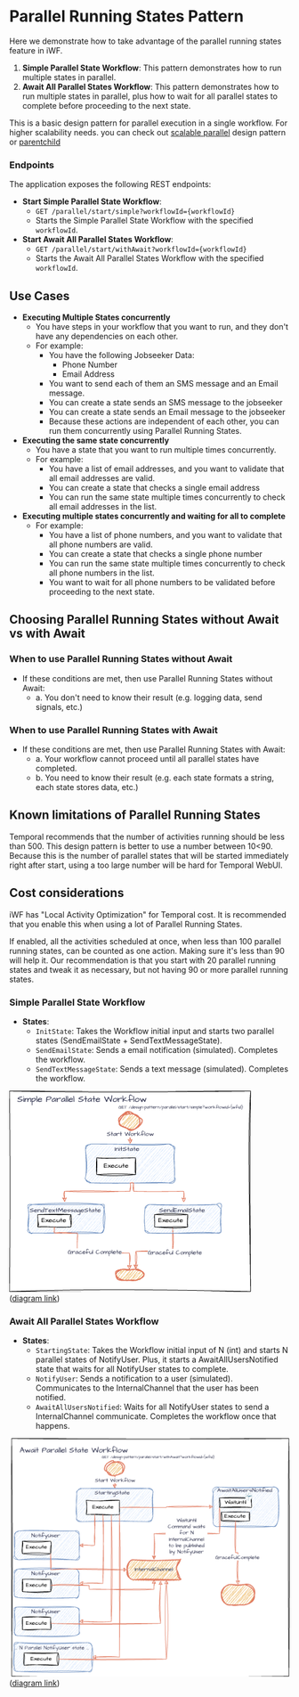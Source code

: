 # Parallel Running States Pattern

Here we demonstrate how to take advantage of the parallel running states feature in iWF.

1. **Simple Parallel State Workflow**: This pattern demonstrates how to run multiple states in parallel.
2. **Await All Parallel States Workflow**: This pattern demonstrates how to run multiple states in parallel, plus how to wait for all parallel states to complete before proceeding to the next state.

This is a basic design pattern for parallel execution in a single workflow. For higher scalability needs. you can check out [scalable parallel](../scalableparallel) design pattern or [parentchild](../parentchild)

### Endpoints

The application exposes the following REST endpoints:

- **Start Simple Parallel State Workflow**:
    - `GET /parallel/start/simple?workflowId={workflowId}`
    - Starts the Simple Parallel State Workflow with the specified `workflowId`.
- **Start Await All Parallel States Workflow**:
    - `GET /parallel/start/withAwait?workflowId={workflowId}`
    - Starts the Await All Parallel States Workflow with the specified `workflowId`.


## Use Cases
* **Executing Multiple States concurrently**
    * You have steps in your workflow that you want to run, and they don't have any dependencies on each other.
    * For example: 
      * You have the following Jobseeker Data:
        * Phone Number 
        * Email Address
      * You want to send each of them an SMS message and an Email message.
      * You can create a state sends an SMS message to the jobseeker
      * You can create a state sends an Email message to the jobseeker
      * Because these actions are independent of each other, you can run them concurrently using Parallel Running States.
* **Executing the same state concurrently**
  * You have a state that you want to run multiple times concurrently.
  * For example:
    * You have a list of email addresses, and you want to validate that all email addresses are valid. 
    * You can create a state that checks a single email address
    * You can run the same state multiple times concurrently to check all email addresses in the list.
* **Executing multiple states concurrently and waiting for all to complete**
  * For example:
    * You have a list of phone numbers, and you want to validate that all phone numbers are valid. 
    * You can create a state that checks a single phone number
    * You can run the same state multiple times concurrently to check all phone numbers in the list.
    * You want to wait for all phone numbers to be validated before proceeding to the next state.


## Choosing Parallel Running States without Await vs with Await
### **When to use Parallel Running States without Await**
- If these conditions are met, then use Parallel Running States without Await:
  - a. You don't need to know their result (e.g. logging data, send signals, etc.)

### **When to use Parallel Running States with Await**
- If these conditions are met, then use Parallel Running States with Await:
  - a. Your workflow cannot proceed until all parallel states have completed.
  - b. You need to know their result (e.g. each state formats a string, each state stores data, etc.)

## Known limitations of Parallel Running States
Temporal recommends that the number of activities running should be less than 500.
This design pattern is better to use a number between 10<90. Because this is the number of parallel states that will be started immediately right after start, using a too large number will be hard for Temporal WebUI. 

## Cost considerations
iWF has "Local Activity Optimization" for Temporal cost. It is recommended that you enable this when using a lot of Parallel Running States. 

If enabled, all the activities scheduled at once, when less than 100 parallel running states, can be counted as one action. Making sure it's less than 90 will help it. 
Our recommendation is that you start with 20 parallel running states and tweak it as necessary, but not having 90 or more parallel running states. 

### Simple Parallel State Workflow

- **States**:
  - `InitState`: Takes the Workflow initial input and starts two parallel states (SendEmailState + SendTextMessageState).
  - `SendEmailState`: Sends a email notification (simulated). Completes the workflow.
  - `SendTextMessageState`: Sends a text message (simulated). Completes the workflow.

![Simple Parallel State Workflow](./assets/iWF-Design-Patterns_SimpleParallel.png)
<br>([diagram link](https://drive.google.com/file/d/163jAZ3UO_sxZ8Bx78g7YtheZtkmMVAAf/view?usp=sharing))


### Await All Parallel States Workflow

- **States**:
  - `StartingState`: Takes the Workflow initial input of N (int) and starts N parallel states of NotifyUser. Plus, it starts a AwaitAllUsersNotified state that waits for all NotifyUser states to complete.
  - `NotifyUser`: Sends a notification to a user (simulated). Communicates to the InternalChannel that the user has been notified.
  - `AwaitAllUsersNotified`: Waits for all NotifyUser states to send a InternalChannel communicate. Completes the workflow once that happens.

![Await All Parallel States Workflow](./assets/iWF-Design-Patterns_AwaitParallel.png)
<br>([diagram link](https://drive.google.com/file/d/1F66TWk4uQeM5wxyyNbdwp76TB2WpnIoz/view?usp=sharing))
